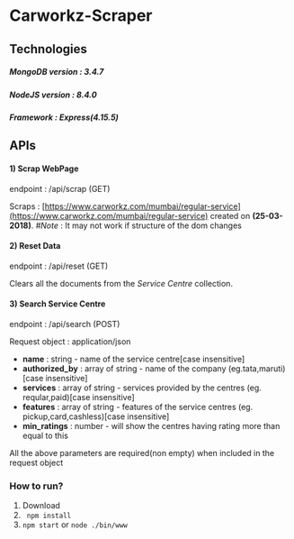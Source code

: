# Carworkz-Scraper
## Technologies
##### MongoDB version : 3.4.7
##### NodeJS version : 8.4.0
##### Framework : Express(4.15.5)

## APIs
#### 1) Scrap WebPage
endpoint : /api/scrap (GET)

Scraps : [https://www.carworkz.com/mumbai/regular-service](https://www.carworkz.com/mumbai/regular-service) created on **(25-03-2018)**.
 *#Note* : It may not work if structure of the dom changes


#### 2) Reset Data
endpoint : /api/reset (GET)

Clears all the documents from the *Service Centre* collection.


#### 3) Search Service Centre
endpoint : /api/search (POST)

Request object :  application/json

* **name** : string - name of the service centre[case insensitive]
* **authorized_by** : array of string - name of the company (eg.tata,maruti)[case insensitive]
* **services** : array of string - services provided by the centres (eg. reqular,paid)[case insensitive]
* **features** : array of string - features of the service centres (eg. pickup,card,cashless)[case insensitive]
* **min_ratings** : number - will show the centres having rating more than equal to this

All the above parameters are required(non empty) when included in the request object


### How to run?
1) Download
2) ` npm install`
3) `npm start` or  `node ./bin/www`

